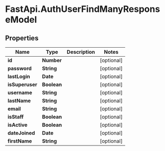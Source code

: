 # FastApi.AuthUserFindManyResponseModel

## Properties
Name | Type | Description | Notes
------------ | ------------- | ------------- | -------------
**id** | **Number** |  | [optional] 
**password** | **String** |  | [optional] 
**lastLogin** | **Date** |  | [optional] 
**isSuperuser** | **Boolean** |  | [optional] 
**username** | **String** |  | [optional] 
**lastName** | **String** |  | [optional] 
**email** | **String** |  | [optional] 
**isStaff** | **Boolean** |  | [optional] 
**isActive** | **Boolean** |  | [optional] 
**dateJoined** | **Date** |  | [optional] 
**firstName** | **String** |  | [optional] 
